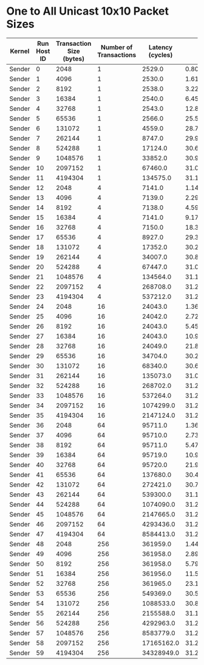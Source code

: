 # One to All Unicast 10x10 Packet Sizes

| Kernel | Run Host ID | Transaction Size (bytes) | Number of Transactions | Latency (cycles) | Bandwidth (bytes/cycle) |
|---|---|---|---|---|---|
| Sender | 0 | 2048 | 1 | 2529.0 | 0.8098062475286675 |
| Sender | 1 | 4096 | 1 | 2530.0 | 1.6189723320158103 |
| Sender | 2 | 8192 | 1 | 2538.0 | 3.227738376674547 |
| Sender | 3 | 16384 | 1 | 2540.0 | 6.4503937007874015 |
| Sender | 4 | 32768 | 1 | 2543.0 | 12.885568226504128 |
| Sender | 5 | 65536 | 1 | 2566.0 | 25.540140296180827 |
| Sender | 6 | 131072 | 1 | 4559.0 | 28.750164509760914 |
| Sender | 7 | 262144 | 1 | 8747.0 | 29.96958957356808 |
| Sender | 8 | 524288 | 1 | 17124.0 | 30.617145526746086 |
| Sender | 9 | 1048576 | 1 | 33852.0 | 30.975304265626846 |
| Sender | 10 | 2097152 | 1 | 67460.0 | 31.087340646308924 |
| Sender | 11 | 4194304 | 1 | 134575.0 | 31.167036968233326 |
| Sender | 12 | 2048 | 4 | 7141.0 | 1.147178266349251 |
| Sender | 13 | 4096 | 4 | 7139.0 | 2.2949992996217956 |
| Sender | 14 | 8192 | 4 | 7138.0 | 4.590641636312693 |
| Sender | 15 | 16384 | 4 | 7141.0 | 9.177426130794007 |
| Sender | 16 | 32768 | 4 | 7150.0 | 18.33174825174825 |
| Sender | 17 | 65536 | 4 | 8927.0 | 29.365296292147416 |
| Sender | 18 | 131072 | 4 | 17352.0 | 30.214845550945135 |
| Sender | 19 | 262144 | 4 | 34007.0 | 30.834122386567472 |
| Sender | 20 | 524288 | 4 | 67447.0 | 31.093332542588996 |
| Sender | 21 | 1048576 | 4 | 134564.0 | 31.169584732915194 |
| Sender | 22 | 2097152 | 4 | 268708.0 | 31.218303883769742 |
| Sender | 23 | 4194304 | 4 | 537212.0 | 31.230158671064682 |
| Sender | 24 | 2048 | 16 | 24043.0 | 1.3628914860874266 |
| Sender | 25 | 4096 | 16 | 24042.0 | 2.725896348057566 |
| Sender | 26 | 8192 | 16 | 24043.0 | 5.451565944349706 |
| Sender | 27 | 16384 | 16 | 24043.0 | 10.903131888699413 |
| Sender | 28 | 32768 | 16 | 24049.0 | 21.800823319056924 |
| Sender | 29 | 65536 | 16 | 34704.0 | 30.214845550945135 |
| Sender | 30 | 131072 | 16 | 68340.0 | 30.687035411179398 |
| Sender | 31 | 262144 | 16 | 135073.0 | 31.05212736816388 |
| Sender | 32 | 524288 | 16 | 268702.0 | 31.21900097505787 |
| Sender | 33 | 1048576 | 16 | 537264.0 | 31.227136007623812 |
| Sender | 34 | 2097152 | 16 | 1074299.0 | 31.23379245442842 |
| Sender | 35 | 4194304 | 16 | 2147124.0 | 31.255234443842088 |
| Sender | 36 | 2048 | 64 | 95711.0 | 1.3694559663988466 |
| Sender | 37 | 4096 | 64 | 95710.0 | 2.7389405495768466 |
| Sender | 38 | 8192 | 64 | 95711.0 | 5.477823865595386 |
| Sender | 39 | 16384 | 64 | 95719.0 | 10.954732080360222 |
| Sender | 40 | 32768 | 64 | 95720.0 | 21.909235269536147 |
| Sender | 41 | 65536 | 64 | 137680.0 | 30.464148750726324 |
| Sender | 42 | 131072 | 64 | 272421.0 | 30.79280965857992 |
| Sender | 43 | 262144 | 64 | 539300.0 | 31.10924531800482 |
| Sender | 44 | 524288 | 64 | 1074090.0 | 31.239870029513355 |
| Sender | 45 | 1048576 | 64 | 2147665.0 | 31.247361203912156 |
| Sender | 46 | 2097152 | 64 | 4293436.0 | 31.261145618567507 |
| Sender | 47 | 4194304 | 64 | 8584413.0 | 31.270100355143676 |
| Sender | 48 | 2048 | 256 | 361959.0 | 1.4484734458875177 |
| Sender | 49 | 4096 | 256 | 361958.0 | 2.8969548953193462 |
| Sender | 50 | 8192 | 256 | 361958.0 | 5.7939097906386925 |
| Sender | 51 | 16384 | 256 | 361956.0 | 11.587883610162562 |
| Sender | 52 | 32768 | 256 | 361965.0 | 23.17519097150277 |
| Sender | 53 | 65536 | 256 | 549369.0 | 30.53906572813537 |
| Sender | 54 | 131072 | 256 | 1088533.0 | 30.825369557009296 |
| Sender | 55 | 262144 | 256 | 2155588.0 | 31.132509551918083 |
| Sender | 56 | 524288 | 256 | 4292963.0 | 31.26458998132525 |
| Sender | 57 | 1048576 | 256 | 8583779.0 | 31.27240997234435 |
| Sender | 58 | 2097152 | 256 | 17165162.0 | 31.276775133261197 |
| Sender | 59 | 4194304 | 256 | 34328949.0 | 31.278027882531447 |
